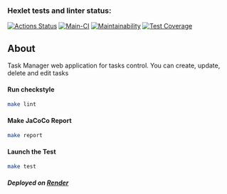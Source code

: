 ### Hexlet tests and linter status:
[![Actions Status](https://github.com/Ovsenka/java-project-99/actions/workflows/hexlet-check.yml/badge.svg)](https://github.com/Ovsenka/java-project-99/actions)
[![Main-CI](https://github.com/Ovsenka/java-project-99/actions/workflows/main-CI.yml/badge.svg)](https://github.com/Ovsenka/java-project-99/actions/workflows/main-CI.yml)
[![Maintainability](https://api.codeclimate.com/v1/badges/da11c24fbde209470bf7/maintainability)](https://codeclimate.com/github/Ovsenka/java-project-99/maintainability)
[![Test Coverage](https://api.codeclimate.com/v1/badges/da11c24fbde209470bf7/test_coverage)](https://codeclimate.com/github/Ovsenka/java-project-99/test_coverage)

## About
Task Manager web application for tasks control. 
You can create, update, delete and edit tasks

#### Run checkstyle

```bash
make lint
```

#### Make JaCoCo Report

```bash
make report
```

#### Launch the Test

```bash
make test
```



##### Deployed on [Render](https://java-project-99-zm8q.onrender.com)


